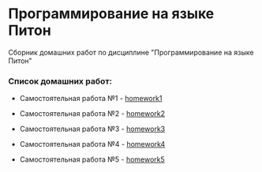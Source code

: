 # Программирование на языке Питон
Сборник домашних работ по дисциплине "Программирование на языке Питон"

### **Список домашних работ:**

- Самостоятельная работа №1 - [homework1](https://github.com/rashid-yusubov/kispython/tree/main/homework1)

- Самостоятельная работа №2 - [homework2](https://github.com/rashid-yusubov/kispython/tree/main/homework2)
  
- Самостоятельная работа №3 - [homework3](https://github.com/rashid-yusubov/kispython/tree/main/homework3)

- Самостоятельная работа №4 - [homework4](https://github.com/rashid-yusubov/kispython/tree/main/homework4)

- Самостоятельная работа №5 - [homework5](https://github.com/rashid-yusubov/kispython/tree/main/homework5)
